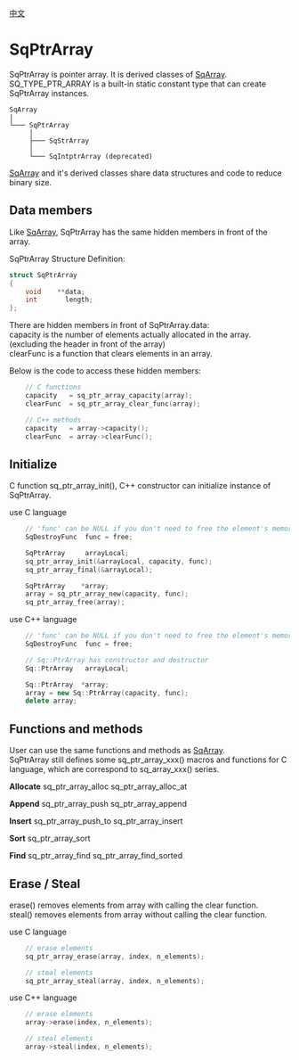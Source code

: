 [中文](SqPtrArray.cn.md)

# SqPtrArray

SqPtrArray is pointer array. It is derived classes of [SqArray](SqArray.md).  
SQ_TYPE_PTR_ARRAY is a built-in static constant type that can create SqPtrArray instances.

	SqArray
	|
	└─── SqPtrArray
	     │
	     ├─── SqStrArray
	     │
	     └─── SqIntptrArray (deprecated)

[SqArray](SqArray.md) and it's derived classes share data structures and code to reduce binary size.

## Data members

Like [SqArray](SqArray.md), SqPtrArray has the same hidden members in front of the array.  
  
SqPtrArray Structure Definition:

```c
struct SqPtrArray
{
	void    **data;
	int       length;
};
```

There are hidden members in front of SqPtrArray.data:  
capacity  is the number of elements actually allocated in the array. (excluding the header in front of the array)  
clearFunc is a function that clears elements in an array.  
  
Below is the code to access these hidden members:

```c++
	// C functions
	capacity   = sq_ptr_array_capacity(array);
	clearFunc  = sq_ptr_array_clear_func(array);

	// C++ methods
	capacity   = array->capacity();
	clearFunc  = array->clearFunc();
```

## Initialize

C function sq_ptr_array_init(), C++ constructor can initialize instance of SqPtrArray.  
  
use C language

```c
	// 'func' can be NULL if you don't need to free the element's memory.
	SqDestroyFunc  func = free;

	SqPtrArray     arrayLocal;
	sq_ptr_array_init(&arrayLocal, capacity, func);
	sq_ptr_array_final(&arrayLocal);

	SqPtrArray    *array;
	array = sq_ptr_array_new(capacity, func);
	sq_ptr_array_free(array);
```

use C++ language

```c++
	// 'func' can be NULL if you don't need to free the element's memory.
	SqDestroyFunc  func = free;

	// Sq::PtrArray has constructor and destructor
	Sq::PtrArray   arrayLocal;

	Sq::PtrArray  *array;
	array = new Sq::PtrArray(capacity, func);
	delete array;
```

## Functions and methods

User can use the same functions and methods as [SqArray](SqArray.md).  
SqPtrArray still defines some sq_ptr_array_xxx() macros and functions for C language, which are correspond to sq_array_xxx() series.  
  
**Allocate**
	sq_ptr_array_alloc
	sq_ptr_array_alloc_at

**Append**
	sq_ptr_array_push
	sq_ptr_array_append

**Insert**
	sq_ptr_array_push_to
	sq_ptr_array_insert

**Sort**
	sq_ptr_array_sort

**Find**
	sq_ptr_array_find
	sq_ptr_array_find_sorted

## Erase / Steal

erase() removes elements from array with calling the clear function.  
steal() removes elements from array without calling the clear function.  
  
use C language

```c
	// erase elements
	sq_ptr_array_erase(array, index, n_elements);

	// steal elements
	sq_ptr_array_steal(array, index, n_elements);
```

use C++ language

```c++
	// erase elements
	array->erase(index, n_elements);

	// steal elements
	array->steal(index, n_elements);
```
